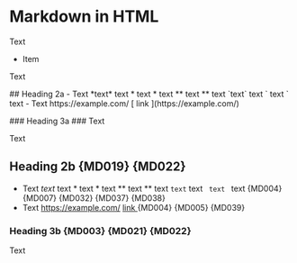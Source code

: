 # Markdown in HTML

Text

+ Item

Text

<p>
##  Heading 2a
 - Text *text* text * text * text ** text ** text `text` text `  text  ` text
- Text https://example.com/ [ link ](https://example.com/)
</p>

<p>
###  Heading 3a  ###
Text
</p>

Text

<p>

##  Heading 2b {MD019} {MD022}
 - Text *text* text * text * text ** text ** text `text` text `  text  ` text {MD004} {MD007} {MD032} {MD037} {MD038}
- Text https://example.com/ [ link ](https://example.com/) {MD004} {MD005} {MD039}

</p>

<p>

###  Heading 3b {MD003} {MD021} {MD022}  ###
Text

</p>

<!-- markdownlint-disable-file MD013 MD033 -->
